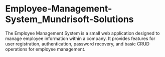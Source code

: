 # Employee-Management-System_Mundrisoft-Solutions
The Employee Management System is a small web application designed to manage employee information within a company. It provides features for user registration, authentication, password recovery, and basic CRUD operations for employee management.
